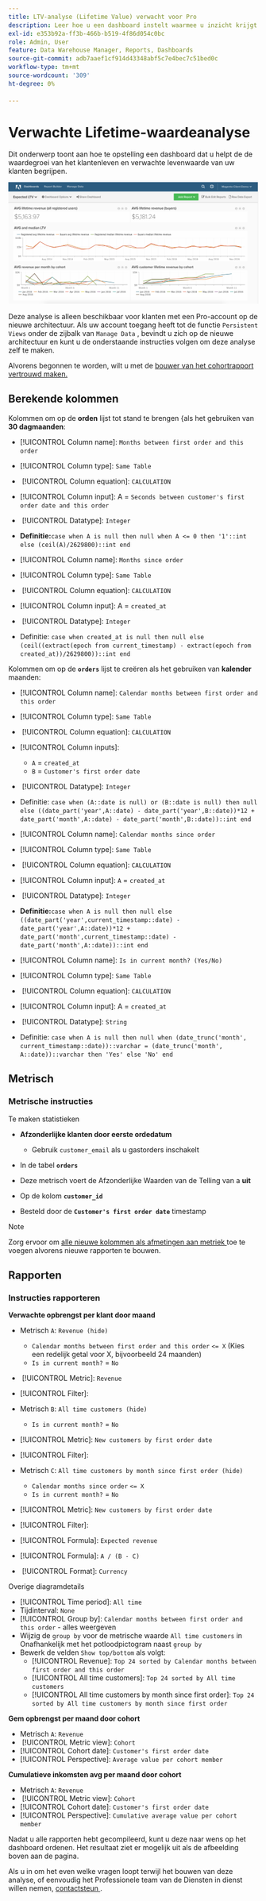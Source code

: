 ```yaml
---
title: LTV-analyse (Lifetime Value) verwacht voor Pro
description: Leer hoe u een dashboard instelt waarmee u inzicht krijgt in de groei van de levenswaarde van klanten en de verwachte levensduurwaarde van uw klanten.
exl-id: e353b92a-ff3b-466b-b519-4f86d054c0bc
role: Admin, User
feature: Data Warehouse Manager, Reports, Dashboards
source-git-commit: adb7aaef1cf914d43348abf5c7e4bec7c51bed0c
workflow-type: tm+mt
source-wordcount: '309'
ht-degree: 0%

---
```


# Verwachte Lifetime-waardeanalyse

Dit onderwerp toont aan hoe te opstelling een dashboard dat u helpt de de waardegroei van het klantenleven en verwachte levenwaarde van uw klanten begrijpen.

![](../../assets/exp-lifetim-value-anyalysis.png)

Deze analyse is alleen beschikbaar voor klanten met een Pro-account op de nieuwe architectuur. Als uw account toegang heeft tot de functie `Persistent Views` onder de zijbalk van `Manage Data` , bevindt u zich op de nieuwe architectuur en kunt u de onderstaande instructies volgen om deze analyse zelf te maken.

Alvorens begonnen te worden, wilt u met de [ bouwer van het cohortrapport vertrouwd maken.](../dev-reports/cohort-rpt-bldr.md)

## Berekende kolommen

Kolommen om op de **orden** lijst tot stand te brengen &lbrace;als het gebruiken van **30 dagmaanden**:

* [!UICONTROL Column name]: `Months between first order and this order`
* [!UICONTROL Column type]: `Same Table`
* &#x200B;
  [!UICONTROL Column equation]: `CALCULATION`
* [!UICONTROL Column input]: A = `Seconds between customer's first order date and this order`
* &#x200B;
  [!UICONTROL Datatype]: `Integer`
* **Definitie:**`case when A is null then null when A <= 0 then '1'::int else (ceil(A)/2629800)::int end`

* [!UICONTROL Column name]: `Months since order`
* [!UICONTROL Column type]: `Same Table`
* &#x200B;
  [!UICONTROL Column equation]: `CALCULATION`
* [!UICONTROL Column input]: A = `created_at`
* &#x200B;
  [!UICONTROL Datatype]: `Integer`
* Definitie: `case when created_at is null then null else (ceil((extract(epoch from current_timestamp) - extract(epoch from created_at))/2629800))::int end`

Kolommen om op de **`orders`** lijst te creëren als het gebruiken van **kalender** maanden:

* [!UICONTROL Column name]: `Calendar months between first order and this order`
* [!UICONTROL Column type]: `Same Table`
* &#x200B;
  [!UICONTROL Column equation]: `CALCULATION`
* [!UICONTROL Column inputs]:
   * `A` = `created_at`
   * `B` = `Customer's first order date`

* &#x200B;
  [!UICONTROL Datatype]: `Integer`
* Definitie: `case when (A::date is null) or (B::date is null) then null else ((date_part('year',A::date) - date_part('year',B::date))*12 + date_part('month',A::date) - date_part('month',B::date))::int end`

* [!UICONTROL Column name]: `Calendar months since order`
* [!UICONTROL Column type]: `Same Table`
* &#x200B;
  [!UICONTROL Column equation]: `CALCULATION`
* [!UICONTROL Column input]: `A` = `created_at`
* &#x200B;
  [!UICONTROL Datatype]: `Integer`
* **Definitie:**`case when A is null then null else ((date_part('year',current_timestamp::date) - date_part('year',A::date))*12 + date_part('month',current_timestamp::date) - date_part('month',A::date))::int end`

* [!UICONTROL Column name]: `Is in current month? (Yes/No)`
* [!UICONTROL Column type]: `Same Table`
* &#x200B;
  [!UICONTROL Column equation]: `CALCULATION`
* [!UICONTROL Column input]: A = `created_at`
* &#x200B;
  [!UICONTROL Datatype]: `String`
* Definitie: `case when A is null then null when (date_trunc('month', current_timestamp::date))::varchar = (date_trunc('month', A::date))::varchar then 'Yes' else 'No' end`

## Metrisch

### Metrische instructies

Te maken statistieken

* **Afzonderlijke klanten door eerste ordedatum**
   * Gebruik `customer_email` als u gastorders inschakelt

* In de tabel **`orders`**
* Deze metrisch voert de Afzonderlijke Waarden van de Telling van a **uit**
* Op de kolom **`customer_id`**
* Besteld door de **`Customer's first order date`** timestamp

>[!NOTE]
>
>Zorg ervoor om [ alle nieuwe kolommen als afmetingen aan metriek ](../../data-analyst/data-warehouse-mgr/manage-data-dimensions-metrics.md) toe te voegen alvorens nieuwe rapporten te bouwen.

## Rapporten

### Instructies rapporteren

**Verwachte opbrengst per klant door maand**

* Metrisch `A`: `Revenue (hide)`
   * `Calendar months between first order and this order` `<= X` (Kies een redelijk getal voor X, bijvoorbeeld 24 maanden)
   * `Is in current month?` = `No`

* &#x200B;
  [!UICONTROL Metric]: `Revenue`
* [!UICONTROL Filter]:

* Metrisch `B`: `All time customers (hide)`
   * `Is in current month?` = `No`

* [!UICONTROL Metric]: `New customers by first order date`
* [!UICONTROL Filter]:

* Metrisch `C`: `All time customers by month since first order (hide)`
   * `Calendar months since order` `<= X`
   * `Is in current month?` = `No`

* [!UICONTROL Metric]: `New customers by first order date`
* [!UICONTROL Filter]:

* [!UICONTROL Formula]: `Expected revenue`
* [!UICONTROL Formula]: `A / (B - C)`
* &#x200B;
  [!UICONTROL Format]: `Currency`

Overige diagramdetails

* [!UICONTROL Time period]: `All time`
* Tijdinterval: `None`
* [!UICONTROL Group by]: `Calendar months between first order and this order` - alles weergeven
* Wijzig de `group by` voor de metrische waarde `All time customers` in Onafhankelijk met het potloodpictogram naast `group by`
* Bewerk de velden `Show top/bottom` als volgt:
   * [!UICONTROL Revenue]: `Top 24 sorted by Calendar months between first order and this order`
   * [!UICONTROL All time customers]: `Top 24 sorted by All time customers`
   * [!UICONTROL All time customers by month since first order]: `Top 24 sorted by All time customers by month since first order`

**Gem opbrengst per maand door cohort**

* Metrisch `A`: `Revenue`
* &#x200B;
  [!UICONTROL Metric view]: `Cohort`
* [!UICONTROL Cohort date]: `Customer's first order date`
* [!UICONTROL Perspective]: `Average value per cohort member`

**Cumulatieve inkomsten avg per maand door cohort**

* Metrisch `A`: `Revenue`
* &#x200B;
  [!UICONTROL Metric view]: `Cohort`
* [!UICONTROL Cohort date]: `Customer's first order date`
* [!UICONTROL Perspective]: `Cumulative average value per cohort member`

Nadat u alle rapporten hebt gecompileerd, kunt u deze naar wens op het dashboard ordenen. Het resultaat ziet er mogelijk uit als de afbeelding boven aan de pagina.

Als u in om het even welke vragen loopt terwijl het bouwen van deze analyse, of eenvoudig het Professionele team van de Diensten in dienst willen nemen, [ contactsteun ](https://experienceleague.adobe.com/docs/commerce-knowledge-base/kb/troubleshooting/miscellaneous/mbi-service-policies.html).
